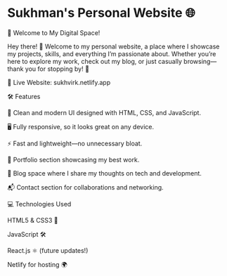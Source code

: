 # Sukhman's Personal Website 🌐

🚀 Welcome to My Digital Space!

Hey there! 👋 Welcome to my personal website, a place where I showcase my projects, skills, and everything I’m passionate about. Whether you’re here to explore my work, check out my blog, or just casually browsing—thank you for stopping by! 🎉

🔗 Live Website: sukhvirk.netlify.app

🛠 Features

🎨 Clean and modern UI designed with HTML, CSS, and JavaScript.

🖥 Fully responsive, so it looks great on any device.

⚡ Fast and lightweight—no unnecessary bloat.

💼 Portfolio section showcasing my best work.

📝 Blog space where I share my thoughts on tech and development.

📬 Contact section for collaborations and networking.

💻 Technologies Used

HTML5 & CSS3 🎨

JavaScript 🛠

React.js ⚛️ (future updates!)

Netlify for hosting 🌍

